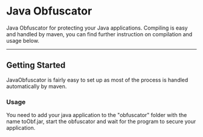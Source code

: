 # Java Obfuscator

Java Obfuscator for protecting your Java applications. Compiling is easy and handled by maven, you can find further instruction on compilation and usage below.

***

## Getting Started

JavaObfuscator is fairly easy to set up as most of the process is handled automatically by maven.

### Usage

You need to add your java application to the "obfuscator" folder with the name toObf.jar, start the obfuscator and wait for the program to secure your application.